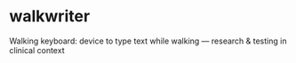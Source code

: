 # walkwriter
Walking keyboard: device to type text while walking — research &amp; testing in clinical context

